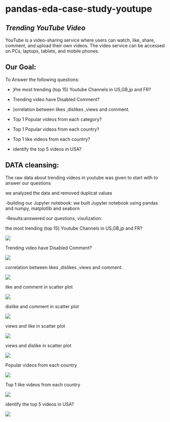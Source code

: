 # pandas-eda-case-study-youtupe

## _Trending YouTube Video_

YouTube is a video-sharing service where users can watch, like, share, comment, and upload their own videos. The video service can be accessed on PCs, laptops, tablets, and mobile phones.

## Our Goal:
To Answer the following questions:

- لإhe most trending (top 15) Youtube Channels in US,GB,jp and FR?

- Trending video have Disabled Comment?

- }orrelation between likes ,dislikes ,views and comment.

- Top 1 Popular videos from each category?

- Top 1 Popular videos from each country?

- Top 1 like videos from each country?

- identify the top 5 videos in USA?

## DATA cleansing:
The raw data about trending videos in youtube was given to start with to answer our questions

we analyzed the data and removed duplicat values

-building our Jupyter notebook:
we built Jupyter notebook using pandas and  numpy, matplotlib and seaborn

-Results:answered our questions, visulization:

the most trending (top 15) Youtube Channels in US,GB,jp and FR?

![](images/top15trending.jpg)

Trending video have Disabled Comment?

![](images/trendingDisComment.png)

correlation between likes ,dislikes ,views and comment.

![](images/map.png)

like and comment in scatter plot

![](images/like-comment.png)

dislike and comment in scatter plot

![](images/dislike-comment.png)

views and like in scatter plot

![](images/viewsLike.png)

views and dislike in scatter plot

![](images/dislike-views.png)

Popular videos from each country

![](images/topPopular.png)

Top 1 like videos from each country

![](images/topLike.png)

identify the top 5 videos in USA?

![](images/topUSA-views.png)








